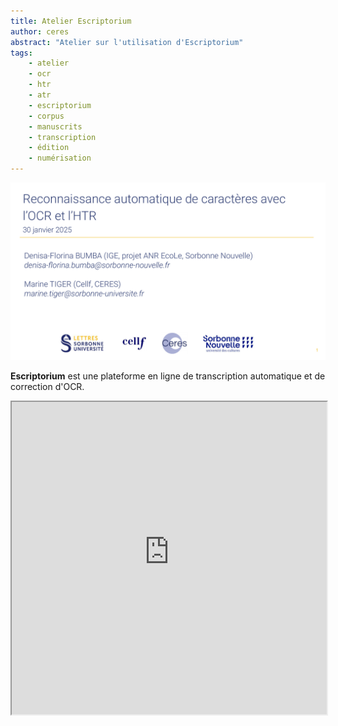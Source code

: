 ```yaml
---
title: Atelier Escriptorium
author: ceres
abstract: "Atelier sur l'utilisation d'Escriptorium"
tags:
    - atelier
    - ocr
    - htr
    - atr
    - escriptorium
    - corpus
    - manuscrits
    - transcription
    - édition
    - numérisation
---
```


![](atelier_escriptorium.png)

**Escriptorium** est une plateforme en ligne de transcription
automatique et de correction d'OCR.

<iframe src="https://ceres.sorbonne-universite.fr/693705a33b04fafa49e1dbc38618cbf7/20250130 - atelier OCR_HTR.pdf" type="application/pdf" width="100%" height="500px">
    <p>Vous pouvez <a href="20250130 - atelier OCR_HTR.pdf">télécharger le PDF</a>.</p>
</iframe>
